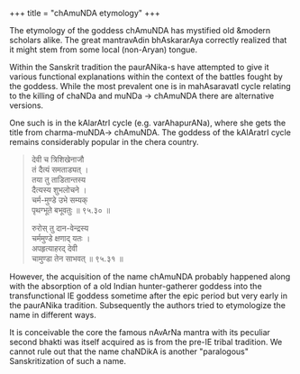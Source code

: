 +++
title = "chAmuNDA etymology"
+++

The etymology of the goddess chAmuNDA has mystified old &modern scholars alike. The great mantravAdin bhAskararAya correctly realized that it might stem from  some local (non-Aryan) tongue. 

Within the Sanskrit tradition the paurANika-s have attempted to give it various functional explanations within the context of the battles fought by the goddess. While the most prevalent one is in mahAsaravatI cycle relating to the killing of chaNDa and muNDa -> chAmuNDA there are alternative versions. 

One such is in the kAlarAtrI cycle (e.g. varAhapurANa), where she gets the title from charma-muNDA-> chAmuNDA. The goddess of the kAlAratrI cycle remains considerably popular in the chera country. 

> देवी च त्रिशिखेनाजौ  
तं दैत्यं समताड्यत् ।  
तया तु ताडितान्तस्य  
दैत्यस्य शुभलोचने ।  
चर्म-मुण्डे उभे सम्यक्  
पृथग्भूते बभूवतुः ॥ ९५.३० ॥
>
> रुरोस् तु दान-वेन्द्रस्य  
चर्ममुण्डे क्षणाद् यतः ।  
अपहृत्याहरद् देवी  
चामुण्डा तेन साभवत् ॥ ९५.३१ ॥

However, the acquisition of the name chAmuNDA probably happened along with the absorption of a old Indian hunter-gatherer goddess into the transfunctional IE goddess sometime after the epic period but very early in the paurANika tradition. Subsequently the authors tried to etymologize the name in different ways. 

It is conceivable the core the famous nAvArNa mantra with its peculiar second bhakti was itself acquired as is from the pre-IE tribal tradition. We cannot rule out that the name chaNDikA is another "paralogous" Sanskritization of such a name.

